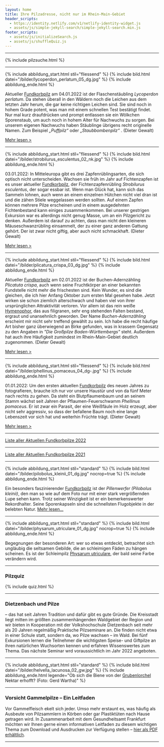 ```yaml
---
layout: home
title: Ihre Pilzadresse, nicht nur im Rhein-Main-Gebiet
header_scripts:
  - https://identity.netlify.com/v1/netlify-identity-widget.js
  - assets/js/simple-jekyll-search/simple-jekyll-search.min.js
footer_scripts:
  - assets/js/initializeSearch.js
  - assets/js/shuffleQuiz.js
---
```

- - -

{% include pilzsuche.html %}

- - -

{% include abbildung_start.html stil="fliessend" %}
{% include bild.html datei="/bilder/lycoperdon_perlatum_05_dg.jpg" %}
{% include abbildung_ende.html %}

Aktueller [Fundkorbpilz](AA "Glossar-") am 04.01.2022 ist der Flaschenstäubling *Lycoperdon perlatum*. Da stehen überall in den Wäldern noch die Leichen aus dem letzten Jahr herum, die gar keine richtigen Leichen sind. Sie sind noch in hohem Grade potent, was man mit einem schnellen Test bestätigt findet. Nur mal kurz draufdrücken und prompt entlassen sie ein Wölkchen Sporenstaub, um auch noch in hohem Alter für Nachwuchs zu sorgen. Bei unserem eigenen Nachwuchs haben Stäublinge übrigens recht originelle Namen. Zum Beispiel *„Puffpilz“* oder *„Staubbombenpilz“* . (Dieter Gewalt)

[Mehr lesen >](/pilze/lycoperdon-perlatum-flaschenstäubling)

<div style="clear:  both"></div>

- - -

{% include abbildung_start.html stil="fliessend" %}
{% include bild.html datei="/bilder/strobilurus_esculentus_02_nk.jpg" %}
{% include abbildung_ende.html %}

03.01.2022: In Mitteleuropa gibt es drei Zapfenrüblingsarten, die sich optisch nicht unterscheiden. Wachsen sie früh im Jahr auf Fichtenzapfen ist es unser aktueller [Fundkorbpilz](AA "Glossar-"), der Fichtenzapfenrübling *Strobilurus esculentus*, der sogar essbar ist. Wenn man Glück hat, kann sich das Sammeln lohnen, auch wenn an einem einzelnen Hütchen nicht viel dran ist und die zähen Stiele weggelassen werden sollten. Auf einem Zapfen können mehrere Pilze erscheinen und in einem ausgedehnten Fichtenbestand kann einiges zusammenkommen. Bei unserer gestrigen Exkursion war es allerdings nicht genug Masse, um an ein Pilzgericht zu denken. Außerdem ist darauf zu achten, dass man nicht den kleineren Mäuseschwanzrübling einsammelt, der zu einer ganz anderen Gattung gehört. Der ist zwar nicht giftig, aber auch nicht schmackhaft. (Dieter Gewalt)

[Mehr lesen >](/pilze/strobilurus-esculentus-fichtenzapfenrübling)

<div style="clear:  both"></div> 

- - -

{% include abbildung_start.html stil="fliessend" %}
{% include bild.html datei="/bilder/plicatura_crispa_03_dg.jpg" %}
{% include abbildung_ende.html %}

Aktueller [Fundkorbpilz](AA "Glossar-") am 02.01.2022 ist der Buchen-Adernzähling *Plicatuta crispa*, auch wenn seine Fruchtkörper an einer bekannten Fundstelle nicht mehr die frischesten sind. Kein Wunder, es sind die gleichen, die ich hier Anfang Oktober zum ersten Mal gesehen habe. Jetzt wirken sie schon ziemlich alterschwach und haben viel von ihrer ursprünglichen Attraktivität verloren. Vor allem ist das rein weiße [Hymenophor](Hymenophor "Glossar"), das aus filigranen, sehr eng stehenden Falten bestand, ergraut und unansehnlich geworden. Der Name *Buchen-Adernzähling* erscheint mir nicht sehr treffend gewählt zu sein. Ich habe die recht häufige Art bisher ganz überwiegend an Birke gefunden, was in krassem Gegensatz zu den Angaben in *"Die Großpilze Baden-Württembergs"* steht. Außerdem hat auch ihre Häufigkeit zumindest im Rhein-Main-Gebiet deutlich zugenommen. (Dieter Gewalt)

[Mehr lesen >](/pilze/plicatura-crispa-buchen-adernzähling) 

<div style="clear:  both"></div>

- - -

{% include abbildung_start.html stil="fliessend" %}
{% include bild.html datei="/bilder/phellinus_pomaceus_04_dg-.jpg" %}
{% include abbildung_ende.html %}

01.01.2022: Um den ersten aktuellen [Fundkorbpilz](AA "Glossar-") des neuen Jahres zu fotografieren, brauche ich nur vor unsere Haustür und von da fünf Meter nach rechts zu gehen. Da steht ein Blutpflaumenbaum und an seinem Stamm wächst seit Jahren der Pflaumen-Feuerschwamm *Phellinus pomaceus*. Er ist zwar ein Parasit, der eine Weißfäule im Holz erzeugt, aber nicht sehr aggressiv, so dass der befallene Baum noch eine lange Lebenszeit vor sich hat und weiterhin Früchte trägt. (Dieter Gewalt)

[Mehr lesen >](/pilze/phellinus-pomaceus-pflaumen-feuerschwamm)

<div style="clear:  both"></div>

- - -

[Liste aller Aktuellen Fundkorbpilze 2022](/artikel/liste-aller-aktuellen-fundkorbpilze-2022.html)

- - -

[Liste aller Aktuellen Fundkorbpilze 2021](/artikel/liste-aller-aktuellen-fundkorbpilze-2021.html)

- - -

{% include abbildung_start.html stil="standard" %}
{% include bild.html datei="/bilder/pilobolus_kleinii_01_dg.jpg" nocrop=true %}
{% include abbildung_ende.html %}

Ein besonders faszinierender [Fundkorbpilz](AA "Glossar-") ist der *Pillenwerfer (Pilobolus kleinii)*, den man so wie auf dem Foto nur mit einer stark vergrößernden Lupe sehen kann. Trotz seiner Winzigkeit ist er ein bemerkenswerter Rekordhalter. Seine Sporenkapseln sind die schnellsten Flugobjekte in der belebten Natur. [Mehr lesen...](/pilze/pilobolus-kleinii-pillenwerfer)

- - -

{% include abbildung_start.html stil="standard" %}
{% include bild.html datei="/bilder/physarum_utriculare_01_dg.jpg" nocrop=true %}
{% include abbildung_ende.html %}

Begegnungen der besonderen Art: wer so etwas entdeckt, betrachtet sich ungläubig die seltsamen Gebilde, die an schleimigen Fäden zu hängen scheinen. Es ist der Schleimpilz [Physarum utriculare](/pilze/physarum-utriculare-fadenfruchtschleimpilz), der bald seine Farbe verändern wird.

- - -

### Pilzquiz

{% include quiz.html %}

- - -

### Dietzenbach und Pilze

– das hat seit Jahren Tradition und dafür gibt es gute Gründe. Die Kreisstadt liegt mitten im größten zusammenhängenden Waldgebiet der Region und wir bieten in Kooperation mit der Volkshochschule Dietzenbach seit mehr als 20 Jahren regelmäßig Praktische Pilzseminare an. Die finden nicht etwa in einer Schule statt, sondern da, wo Pilze wachsen – im Wald. Bei fünf Exkursionen lernen die Teilnehmer die wichtigsten Speise- und Giftpilze an ihren natürlichen Wuchsorten kennen und erfahren Wissenswertes zum Thema. Das nächste Seminar wrd voraussichtlich im Jahr 2022 angeboten.  

- - -

{% include abbildung_start.html stil="standard" %}
{% include bild.html datei="/bilder/helvella_lacunosa_02_gw.jpg" %}
{% include abbildung_ende.html legende="Ob sich die Biene von der <a href='/pilze/helvella-lacunosa-grubenlorchel'>Grubenlorchel</a> Nektar erhofft?  (Foto: Gerd Wartha)" %}

- - -

### Vorsicht Gammelpilze – Ein Leitfaden

Vor Gammelfleisch ekelt sich jeder. Umso mehr erstaunt es, was häufig als Ausbeute von Pilzsammlern in Körben oder gar Plastiktüten nach Hause getragen wird. In Zusammenarbeit mit dem Gesundheitsamt Frankfurt möchten wir Ihnen gerne einen informativen Leitfaden zu diesem wichtigen Thema zum Download und Ausdrucken zur Verfügung stellen – [hier als PDF erhältlich](/assets/docs/Fundkorb.de-Gammelpilze.pdf).

- - -